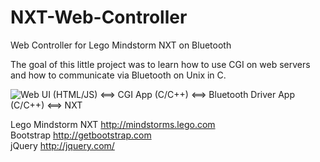 NXT-Web-Controller
==================

Web Controller for Lego Mindstorm NXT on Bluetooth

The goal of this little project was to learn how to use CGI on web servers and how to communicate via Bluetooth on Unix in C.

![Web UI (HTML/JS) <==> CGI App (C/C++) <==> Bluetooth Driver App (C/C++) <==> NXT](https://raw.github.com/Anozer/NXT-Web-Controller/master/docs/sch%C3%A9mas.png)

Lego Mindstorm NXT http://mindstorms.lego.com  
Bootstrap http://getbootstrap.com  
jQuery http://jquery.com/
